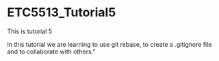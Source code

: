 # ETC5513_Tutorial5

This is tutorial 5

In this tutorial we are learning to use git rebase, to create a .gitignore file and to collaborate with others.”